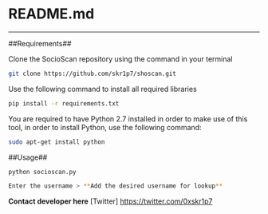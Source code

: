 # README.md
---------------------
##Requirements##

Clone the SocioScan repository using the command in your terminal

```bash
git clone https://github.com/skr1p7/shoscan.git
```

Use the following command to install all required libraries

```bash
pip install -r requirements.txt

```


You are required to have Python 2.7 installed in order to make use of this tool, in order to install Python, use the following command:

```bash
sudo apt-get install python 
```

##Usage##

```bash
python socioscan.py

Enter the username > **Add the desired username for lookup**
```

**Contact developer here**
[Twitter] https://twitter.com/0xskr1p7